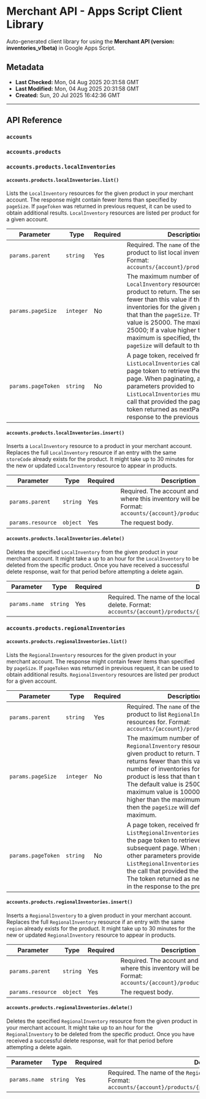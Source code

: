 # Merchant API - Apps Script Client Library

Auto-generated client library for using the **Merchant API (version: inventories_v1beta)** in Google Apps Script.

## Metadata

- **Last Checked:** Mon, 04 Aug 2025 20:31:58 GMT
- **Last Modified:** Mon, 04 Aug 2025 20:31:58 GMT
- **Created:** Sun, 20 Jul 2025 16:42:36 GMT



---

## API Reference

### `accounts`

### `accounts.products`

### `accounts.products.localInventories`

#### `accounts.products.localInventories.list()`

Lists the `LocalInventory` resources for the given product in your merchant account. The response might contain fewer items than specified by `pageSize`. If `pageToken` was returned in previous request, it can be used to obtain additional results. `LocalInventory` resources are listed per product for a given account.

| Parameter | Type | Required | Description |
|---|---|---|---|
| `params.parent` | `string` | Yes | Required. The `name` of the parent product to list local inventories for. Format: `accounts/{account}/products/{product}` |
| `params.pageSize` | `integer` | No | The maximum number of `LocalInventory` resources for the given product to return. The service returns fewer than this value if the number of inventories for the given product is less that than the `pageSize`. The default value is 25000. The maximum value is 25000; If a value higher than the maximum is specified, then the `pageSize` will default to the maximum |
| `params.pageToken` | `string` | No | A page token, received from a previous `ListLocalInventories` call. Provide the page token to retrieve the subsequent page. When paginating, all other parameters provided to `ListLocalInventories` must match the call that provided the page token. The token returned as nextPageToken in the response to the previous request. |

#### `accounts.products.localInventories.insert()`

Inserts a `LocalInventory` resource to a product in your merchant account. Replaces the full `LocalInventory` resource if an entry with the same `storeCode` already exists for the product. It might take up to 30 minutes for the new or updated `LocalInventory` resource to appear in products.

| Parameter | Type | Required | Description |
|---|---|---|---|
| `params.parent` | `string` | Yes | Required. The account and product where this inventory will be inserted. Format: `accounts/{account}/products/{product}` |
| `params.resource` | `object` | Yes | The request body. |

#### `accounts.products.localInventories.delete()`

Deletes the specified `LocalInventory` from the given product in your merchant account. It might take a up to an hour for the `LocalInventory` to be deleted from the specific product. Once you have received a successful delete response, wait for that period before attempting a delete again.

| Parameter | Type | Required | Description |
|---|---|---|---|
| `params.name` | `string` | Yes | Required. The name of the local inventory for the given product to delete. Format: `accounts/{account}/products/{product}/localInventories/{store_code}` |

### `accounts.products.regionalInventories`

#### `accounts.products.regionalInventories.list()`

Lists the `RegionalInventory` resources for the given product in your merchant account. The response might contain fewer items than specified by `pageSize`. If `pageToken` was returned in previous request, it can be used to obtain additional results. `RegionalInventory` resources are listed per product for a given account.

| Parameter | Type | Required | Description |
|---|---|---|---|
| `params.parent` | `string` | Yes | Required. The `name` of the parent product to list `RegionalInventory` resources for. Format: `accounts/{account}/products/{product}` |
| `params.pageSize` | `integer` | No | The maximum number of `RegionalInventory` resources for the given product to return. The service returns fewer than this value if the number of inventories for the given product is less that than the `pageSize`. The default value is 25000. The maximum value is 100000; If a value higher than the maximum is specified, then the `pageSize` will default to the maximum. |
| `params.pageToken` | `string` | No | A page token, received from a previous `ListRegionalInventories` call. Provide the page token to retrieve the subsequent page. When paginating, all other parameters provided to `ListRegionalInventories` must match the call that provided the page token. The token returned as nextPageToken in the response to the previous request. |

#### `accounts.products.regionalInventories.insert()`

Inserts a `RegionalInventory` to a given product in your merchant account. Replaces the full `RegionalInventory` resource if an entry with the same `region` already exists for the product. It might take up to 30 minutes for the new or updated `RegionalInventory` resource to appear in products.

| Parameter | Type | Required | Description |
|---|---|---|---|
| `params.parent` | `string` | Yes | Required. The account and product where this inventory will be inserted. Format: `accounts/{account}/products/{product}` |
| `params.resource` | `object` | Yes | The request body. |

#### `accounts.products.regionalInventories.delete()`

Deletes the specified `RegionalInventory` resource from the given product in your merchant account. It might take up to an hour for the `RegionalInventory` to be deleted from the specific product. Once you have received a successful delete response, wait for that period before attempting a delete again.

| Parameter | Type | Required | Description |
|---|---|---|---|
| `params.name` | `string` | Yes | Required. The name of the `RegionalInventory` resource to delete. Format: `accounts/{account}/products/{product}/regionalInventories/{region}` |